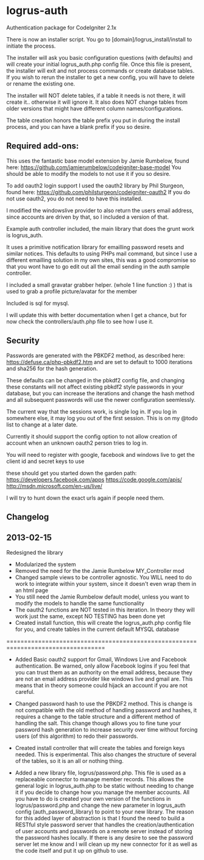 logrus-auth
===========

Authentication package for CodeIgniter 2.1x

There is now an installer script.  You go to [domain]/logrus_install/install to initiate the process.

The installer will ask you basic configuration questions (with defaults) and will create your initial logrus_auth.php config file.  Once this file is present, the installer will exit and not process commands or create database tables.  If you wish to rerun the installer to get a new config, you will have to delete or rename the existing one.

The installer will NOT delete tables, if a table it needs is not there, it will create it.. otherwise it will ignore it.  It also does NOT change tables from older versions that might have different column names/configurations.

The table creation honors the table prefix you put in during the install process, and you can have a blank prefix if you so desire.

Required add-ons:
---------
This uses the fantastic base model extension by Jamie Rumbelow, found here:
https://github.com/jamierumbelow/codeigniter-base-model
You should be able to modify the models to not use it if you so desire.

To add oauth2 login support I used the oauth2 library by Phil Sturgeon, found here:
https://github.com/philsturgeon/codeigniter-oauth2
If you do not use oauth2, you do not need to have this installed.

I modified the windowslive provider to also return the users email address, since accounts are driven by that, so I included a version of that.

Example auth controller included, the main library that does the grunt work is logrus_auth.

It uses a primitive notification library for emailling password resets and similar notices.  This defaults to using PHPs mail command, but since I use a different emailling solution in my own sites, this was a good compromise so that you wont have to go edit out all the email sending in the auth sample controller.

I included a small gravatar grabber helper. (whole 1 line function :) ) that is used to grab a profile
picture/avatar for the member

Included is sql for mysql.

I will update this with better documentation when I get a chance, but for now check the controllers/auth.php
file to see how I use it.

Security
--------
Passwords are generated with the PBKDF2 method, as described here: https://defuse.ca/php-pbkdf2.htm and are set
to default to 1000 iterations and sha256 for the hash generation.

These defaults can be changed in the pbkdf2 config file, and changing these constants will not affect existing pbkdf2
style passwords in your database, but you can increase the iterations and change the hash method and all subsequent passwords will use the newer configuration seemlessly.

The current way that the sessions work, is single log in.  If you log in somewhere else, it may log you out
of the first session.  This is on my @todo list to change at a later date.

Currently it should support the config option to not allow creation of account when an unknown oauth2 person tries to log in.

You will need to register with google, facebook and windows live to get the client id and secret keys to use

these should get you started down the garden path:
https://developers.facebook.com/apps
https://code.google.com/apis/
http://msdn.microsoft.com/en-us/live/

I will try to hunt down the exact urls again if people need them.


Changelog
---------
2013-02-15
----------
Redesigned the library
* Modularized the system
* Removed the need for the the Jamie Rumbelow MY_Controller mod
* Changed sample views to be controller agnostic.  You WILL need to do work to integrate within your system, since it doesn't even wrap them in an html page
* You still need the Jamie Rumbelow default model, unless you want to modify the models to handle the same functionality
* The oauth2 functions are NOT tested in this iteration.  In theory they will work just the same, except NO TESTING has been done yet
* Created install function, this will create the logrus_auth.php config file for you, and create tables in the current default MYSQL database

==================================================================================
- Added Basic oauth2 support for Gmail, Windows Live and Facebook authentication.
Be warned, only allow Facebook logins if you feel that you can trust them as an authority on the email address, because
they are not an email address provider like windows live and gmail are.  This means that in theory someone could
hijack an account if you are not careful.

- Changed password hash to use the PBKDF2 method.  This is change is not compatible with the old method of handling
password and hashes, it requires a change to the table structure and a different method of handling the salt.  This
change though allows you to fine tune your password hash generation to increase security over time without forcing
 users (of this algorithm) to redo their passwords.

- Created install controller that will create the tables and foreign keys needed.  This is experimental.  This also
changes the structure of several of the tables, so it is an all or nothing thing.

- Added a new library file, logrus/password.php.  This file is used as a replaceable connector to manage member records.
This allows the general logic in logrus_auth.php to be static without needing to change it if you decide to change how
you manage the member accounts.  All you have to do is created your own version of the functions in logrus/password.php
and change the new parameter in logrus_auth config (auth_password_library) to point to your new library.  The reason
for this added layer of abstraction is that I found the need to build a RESTful style password server that handles
the creation/authentication of user accounts and passwords on a remote server instead of storing the password hashes
locally.  If there is any desire to see the password server let me know and I will clean up my new connector for it as
well as the code itself and put it up on github to use.
